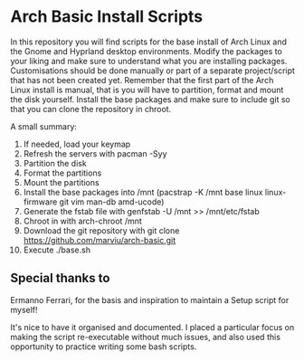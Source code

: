 # Arch Basic Install Scripts

In this repository you will find scripts for the base install of Arch Linux and the Gnome and Hyprland desktop environments. Modify the packages to your liking and make sure to understand what you are installing packages. Customisations should be done manually or part of a separate project/script that has not been created yet. Remember that the first part of the Arch Linux install is manual, that is you will have to partition, format and mount the disk yourself. Install the base packages and make sure to include git so that you can clone the repository in chroot.

A small summary:

1. If needed, load your keymap
2. Refresh the servers with pacman -Syy
3. Partition the disk
4. Format the partitions
5. Mount the partitions
6. Install the base packages into /mnt
    (pacstrap -K /mnt base linux linux-firmware git vim man-db amd-ucode)
7. Generate the fstab file with genfstab -U /mnt >> /mnt/etc/fstab
8. Chroot in with arch-chroot /mnt
9. Download the git repository with git clone https://github.com/marviu/arch-basic.git
10. Execute ./base.sh

## Special thanks to
Ermanno Ferrari, for the basis and inspiration to maintain a Setup script for myself!

It's nice to have it organised and documented. I placed a particular focus on making the script re-executable without much issues, and also used this opportunity to practice writing some bash scripts.

